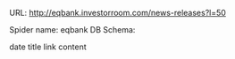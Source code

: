 URL: http://eqbank.investorroom.com/news-releases?l=50

Spider name: eqbank
DB Schema:

date
title
link
content
